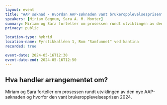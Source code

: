 ```yaml
---
layout: event
title: "AAP søknad - Hvordan AAP-søknaden vant brukeropplevelsesprisen"
speakers: [Miriam Begnum, Sara A. M. Monter]
summary: Miriam og Sara forteller om prosessen rundt utviklingen av den nye AAP-søknaden og hvorfor den vant brukeropplevelsesprisen 2024.
privacy: public

location-type: hybrid
location-name: Fyrstikkalléen 1, Rom "Samfunnet" ved kantina
recorded: true

event-date: 2024-05-16T12:30
event-date-end: 2024-05-16T12:50
---
```

## Hva handler arrangementet om?
Miriam og Sara forteller om prosessen rundt utviklingen av den nye AAP-søknaden og hvorfor den vant brukeropplevelsesprisen 2024.
